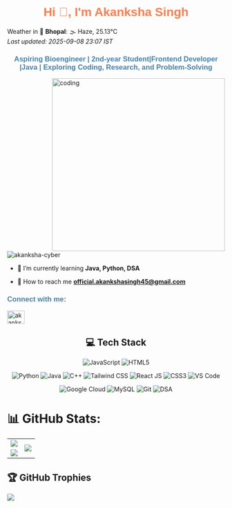 
<h1 align="center" style="color:#ff7f50; font-family: 'Arial', sans-serif;">Hi 👋, I'm Akanksha Singh</h1>

<!-- WEATHER_SECTION_START -->
Weather in 🌆 **Bhopal**: 🌫️ Haze, 25.13°C  
_Last updated: 2025-09-08 23:07 IST_
<!-- WEATHER_SECTION_END -->


<h3 align="center" style="color:#4682b4; font-family: 'Arial', sans-serif;">Aspiring Bioengineer | 2nd-year Student|Frontend Developer |Java | Exploring Coding, Research, and Problem-Solving</h3>

<img align ="right" alt="coding" width="400" src="https://encrypted-tbn0.gstatic.com/images?q=tbn:ANd9GcTlacs6ZwMxuO1HEIWi-ggYitfdrD82_T23mQ&s">

<p align="left"> <img src="https://komarev.com/ghpvc/?username=akanksha-cyber&label=Profile%20views&color=ff7f50&style=flat" alt="akanksha-cyber" /> </p>

- 🌱 I’m currently learning **Java, Python, DSA**

- 💌 How to reach me **official.akankshasingh45@gmail.com**

<h3 align="left" style="color:#4682b4; font-family: 'Arial', sans-serif;">Connect with me:</h3>
<p align="left">
<a href="https://linkedin.com/in/akanksha-singh" target="blank"><img align="center" src="https://raw.githubusercontent.com/rahuldkjain/github-profile-readme-generator/master/src/images/icons/Social/linked-in-alt.svg" alt="akanksha singh" height="30" width="40" /></a>
</p>


<h2 align="center">💻 Tech Stack</h2>


<!-- Frontend -->
<p align="center">
  <img src="https://img.shields.io/badge/javascript-%23323330.svg?style=for-the-badge&logo=javascript&logoColor=%23F7DF1E" alt="JavaScript" />
   <img src="https://img.shields.io/badge/html5-%23E34F26.svg?style=for-the-badge&logo=html5&logoColor=white" alt="HTML5" />
</p>
  

<!-- Backend -->
<p align="center">
  <img src="https://img.shields.io/badge/python-3670A0?style=for-the-badge&logo=python&logoColor=ffdd54" alt="Python" />

  <img src="https://img.shields.io/badge/java-%23ED8B00.svg?style=for-the-badge&logo=openjdk&logoColor=white" alt="Java" />
  <img src="https://img.shields.io/badge/c++-%2300599C.svg?style=for-the-badge&logo=c%2B%2B&logoColor=white" alt="C++" />
    <img src="https://img.shields.io/badge/tailwindcss-06B6D4?style=for-the-badge&logo=tailwind-css&logoColor=white" alt="Tailwind CSS" />
  <img src="https://img.shields.io/badge/react-61DAFB?style=for-the-badge&logo=react&logoColor=black" alt="React JS" />
  <img src="https://img.shields.io/badge/css3-1572B6?style=for-the-badge&logo=css3&logoColor=white" alt="CSS3" />
<img src="https://img.shields.io/badge/VS%20Code-0078D7?style=for-the-badge&logo=visual-studio-code&logoColor=white" alt="VS Code" />
    




</p>

<!-- Web Dev Tools -->
<p align="center">
  <img src="https://img.shields.io/badge/GoogleCloud-%234285F4.svg?style=for-the-badge&logo=google-cloud&logoColor=white" alt="Google Cloud" />
  <img src="https://img.shields.io/badge/mysql-4479A1.svg?style=for-the-badge&logo=mysql&logoColor=white" alt="MySQL" />
  <img src="https://img.shields.io/badge/git-F05032?style=for-the-badge&logo=git&logoColor=white" alt="Git" />
 <img src="https://img.shields.io/badge/DSA-FF6F61?style=for-the-badge&logo=data:image/svg+xml;base64,PHN2ZyBmaWxsPSJ3aGl0ZSIgdmlld0JveD0iMCAwIDI0IDI0IiB4bWxucz0iaHR0cDovL3d3dy53My5vcmcvMjAwMC9zdmciPjxwYXRoIGQ9Ik0yMC4yNSA5bC0zLTMuNUwxNSA5bC0xLTMuNWwtMi41IDMuNUw3IDUgMi41IDloMTVsMi41IDMuNSAxLTMuNXoiLz48L3N2Zz4=" alt="DSA" />
 <p/>


  







# 📊 GitHub Stats:
<table style="border: none;">
  <tr>
    <td>
      <img src="https://github-readme-stats.vercel.app/api?username=Akanksha-45&theme=dark&hide_border=true&include_all_commits=false&count_private=false"/>
    </td>
    <td rowspan="2">
      <img src="https://github-readme-stats.vercel.app/api/top-langs/?username=Akanksha-45&theme=dark&hide_border=true&include_all_commits=false&count_private=false"/>
    </td>
  </tr>
  <tr>
    <td>
      <img src="https://nirzak-streak-stats.vercel.app/?user=Akanksha-45&theme=dark&hide_border=true"/>
    </td>
  </tr>
</table>

## 🏆 GitHub Trophies
![](https://github-profile-trophy.vercel.app/?username=Akanksha-45&theme=radical&no-frame=false&no-bg=false&margin-w=4)



